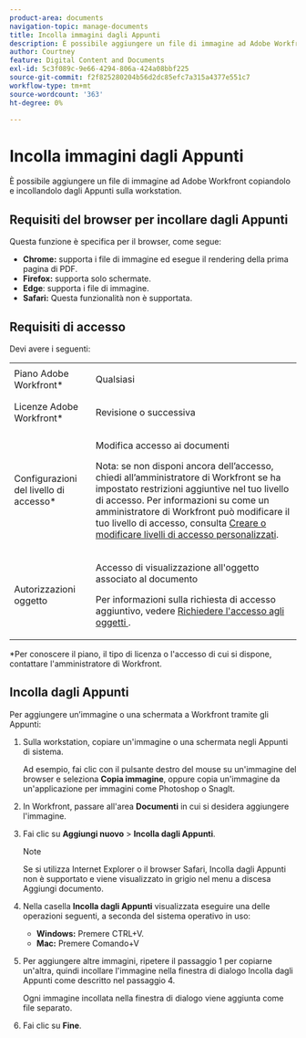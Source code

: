 ```yaml
---
product-area: documents
navigation-topic: manage-documents
title: Incolla immagini dagli Appunti
description: È possibile aggiungere un file di immagine ad Adobe Workfront copiandolo e incollandolo dagli Appunti sulla workstation.
author: Courtney
feature: Digital Content and Documents
exl-id: 5c3f089c-9e66-4294-806a-424a08bbf225
source-git-commit: f2f825280204b56d2dc85efc7a315a4377e551c7
workflow-type: tm+mt
source-wordcount: '363'
ht-degree: 0%

---
```


# Incolla immagini dagli Appunti

È possibile aggiungere un file di immagine ad Adobe Workfront copiandolo e incollandolo dagli Appunti sulla workstation. 

## Requisiti del browser per incollare dagli Appunti

Questa funzione è specifica per il browser, come segue:

* **Chrome:** supporta i file di immagine ed esegue il rendering della prima pagina di PDF.
* **Firefox:** supporta solo schermate.
* **Edge**: supporta i file di immagine.
* **Safari:** Questa funzionalità non è supportata.

## Requisiti di accesso

Devi avere i seguenti:

<table style="table-layout:auto"> 
 <col> 
 </col> 
 <col> 
 </col> 
 <tbody> 
  <tr> 
   <td role="rowheader">Piano Adobe Workfront*</td> 
   <td> <p> Qualsiasi</p> </td> 
  </tr> 
  <tr> 
   <td role="rowheader">Licenze Adobe Workfront*</td> 
   <td> <p>Revisione o successiva</p> </td> 
  </tr> 
  <tr> 
   <td role="rowheader">Configurazioni del livello di accesso*</td> 
   <td> <p>Modifica accesso ai documenti</p> <p>Nota: se non disponi ancora dell’accesso, chiedi all’amministratore di Workfront se ha impostato restrizioni aggiuntive nel tuo livello di accesso. Per informazioni su come un amministratore di Workfront può modificare il tuo livello di accesso, consulta <a href="../../administration-and-setup/add-users/configure-and-grant-access/create-modify-access-levels.md" class="MCXref xref">Creare o modificare livelli di accesso personalizzati</a>.</p> </td> 
  </tr> 
  <tr> 
   <td role="rowheader">Autorizzazioni oggetto</td> 
   <td> <p>Accesso di visualizzazione all'oggetto associato al documento</p> <p>Per informazioni sulla richiesta di accesso aggiuntivo, vedere <a href="../../workfront-basics/grant-and-request-access-to-objects/request-access.md" class="MCXref xref">Richiedere l'accesso agli oggetti </a>.</p> </td> 
  </tr> 
 </tbody> 
</table>

&#42;Per conoscere il piano, il tipo di licenza o l&#39;accesso di cui si dispone, contattare l&#39;amministratore di Workfront.

## Incolla dagli Appunti

Per aggiungere un’immagine o una schermata a Workfront tramite gli Appunti:

1. Sulla workstation, copiare un&#39;immagine o una schermata negli Appunti di sistema.

   Ad esempio, fai clic con il pulsante destro del mouse su un&#39;immagine del browser e seleziona **Copia immagine**, oppure copia un&#39;immagine da un&#39;applicazione per immagini come Photoshop o SnagIt.

1. In Workfront, passare all&#39;area **Documenti** in cui si desidera aggiungere l&#39;immagine.
1. Fai clic su **Aggiungi nuovo** > **Incolla dagli Appunti**.

   >[!NOTE]
   >
   >Se si utilizza Internet Explorer o il browser Safari, Incolla dagli Appunti non è supportato e viene visualizzato in grigio nel menu a discesa Aggiungi documento.

1. Nella casella **Incolla dagli Appunti** visualizzata eseguire una delle operazioni seguenti, a seconda del sistema operativo in uso:

   * **Windows:** Premere CTRL+V.
   * **Mac:** Premere Comando+V

1. Per aggiungere altre immagini, ripetere il passaggio 1 per copiarne un&#39;altra, quindi incollare l&#39;immagine nella finestra di dialogo Incolla dagli Appunti come descritto nel passaggio 4.

   Ogni immagine incollata nella finestra di dialogo viene aggiunta come file separato.

1. Fai clic su **Fine**.
